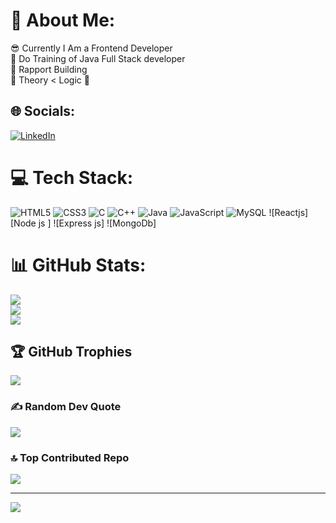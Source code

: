 # 💫 About Me:
😎 Currently I Am a Frontend Developer<br>👻 Do Training of Java Full Stack developer<br>🧠 Rapport Building<br>🥽 Theory < Logic 🧠


## 🌐 Socials:
[![LinkedIn](https://img.shields.io/badge/LinkedIn-%230077B5.svg?logo=linkedin&logoColor=white)](https://www.linkedin.com/in/siddharth-dubey-90252625a/) 

# 💻 Tech Stack:
![HTML5](https://img.shields.io/badge/html5-%23E34F26.svg?style=for-the-badge&logo=html5&logoColor=white) ![CSS3](https://img.shields.io/badge/css3-%231572B6.svg?style=for-the-badge&logo=css3&logoColor=white) ![C](https://img.shields.io/badge/c-%2300599C.svg?style=for-the-badge&logo=c&logoColor=white) ![C++](https://img.shields.io/badge/c++-%2300599C.svg?style=for-the-badge&logo=c%2B%2B&logoColor=white) ![Java](https://img.shields.io/badge/java-%23ED8B00.svg?style=for-the-badge&logo=openjdk&logoColor=white) ![JavaScript](https://img.shields.io/badge/javascript-%23323330.svg?style=for-the-badge&logo=javascript&logoColor=%23F7DF1E) ![MySQL](https://img.shields.io/badge/mysql-4479A1.svg?style=for-the-badge&logo=mysql&logoColor=white) ![Reactjs] [Node js ] ![Express js] ![MongoDb]
# 📊 GitHub Stats:
![](https://github-readme-stats.vercel.app/api?username=SiddharthDubey52&theme=solarized-dark&hide_border=false&include_all_commits=true&count_private=true)<br/>
![](https://github-readme-streak-stats.herokuapp.com/?user=SiddharthDubey52&theme=solarized-dark&hide_border=false)<br/>
![](https://github-readme-stats.vercel.app/api/top-langs/?username=SiddharthDubey52&theme=solarized-dark&hide_border=false&include_all_commits=true&count_private=true&layout=compact)

## 🏆 GitHub Trophies
![](https://github-profile-trophy.vercel.app/?username=SiddharthDubey52&theme=radical&no-frame=false&no-bg=false&margin-w=4)

### ✍️ Random Dev Quote
![](https://quotes-github-readme.vercel.app/api?type=horizontal&theme=radical)

### 🔝 Top Contributed Repo
![](https://github-contributor-stats.vercel.app/api?username=SiddharthDubey52&limit=5&theme=dark&combine_all_yearly_contributions=true)

---
[![](https://visitcount.itsvg.in/api?id=SiddharthDubey52&icon=0&color=0)](https://visitcount.itsvg.in)

<!-- Proudly created with GPRM ( https://gprm.itsvg.in ) -->
